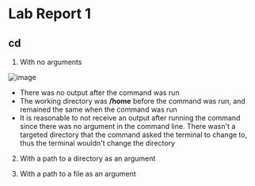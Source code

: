 # Lab Report 1

## cd

1. With no arguments

![image](https://github.com/TimothyLam727/cse15l-lab-reports/assets/146874935/06894b5e-4cec-493b-af2b-202d037ad7a5)

  * There was no output after the command was run
  * The working directory was **/home** before the command was run, and remained the same when the command was run
  * It is reasonable to not receive an output after running the command since there was no argument in the command line. There wasn't a 
    targeted directory that the command asked the terminal to change to, thus the terminal wouldn't change the directory

2. With a path to a directory as an argument


3. With a path to a file as an argument
